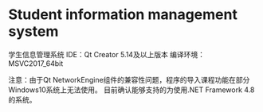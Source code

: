 # Student information management system
学生信息管理系统
IDE：Qt Creator 5.14及以上版本
编译环境：MSVC2017_64bit

注意：由于Qt NetworkEngine组件的兼容性问题，程序的导入课程功能在部分Windows10系统上无法使用。
目前确认能够支持的为使用.NET Framework 4.8 的系统。
